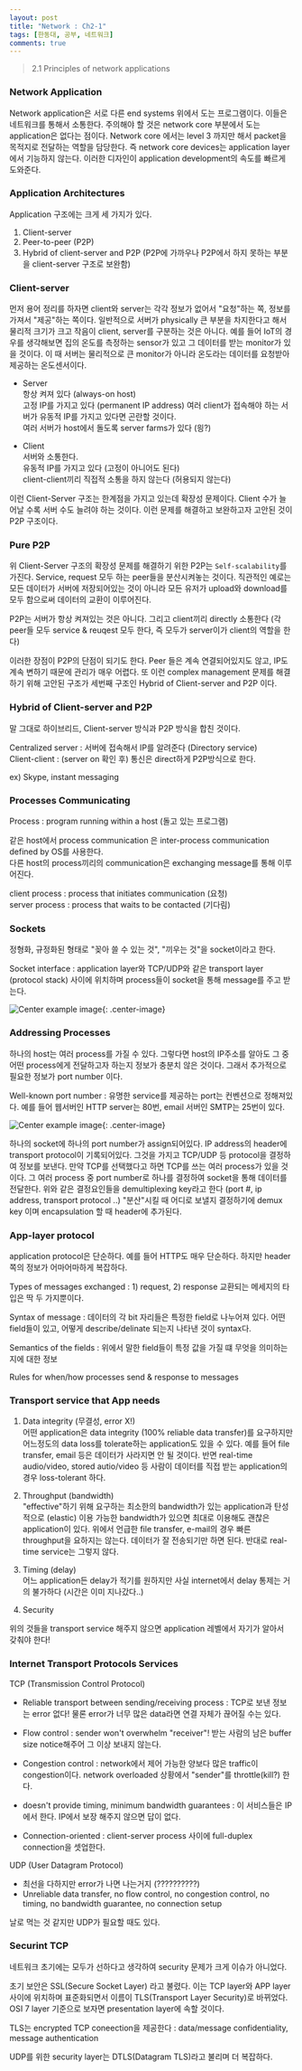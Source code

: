 ```yaml
---
layout: post
title: "Network : Ch2-1"
tags: [한동대, 공부, 네트워크]
comments: true
---
```


> 2.1 Principles of network applications  

### Network Application  
Network application은 서로 다른 end systems 위에서 도는 프로그램이다. 이들은 네트워크를 통해서 소통한다. 주의해야 할 것은 network core 부분에서 도는 application은 없다는 점이다. Network core 에서는 level 3 까지만 해서 packet을 목적지로 전달하는 역할을 담당한다. 즉 network core devices는 application layer에서 기능하지 않는다. 이러한 디자인이 application development의 속도를 빠르게 도와준다.  

### Application Architectures  
Application 구조에는 크게 세 가지가 있다.  
1. Client-server  
2. Peer-to-peer (P2P)  
3. Hybrid of client-server and P2P (P2P에 가까우나 P2P에서 하지 못하는 부분을 client-server 구조로 보완함)  

### Client-server  
먼저 용어 정리를 하자면 client와 server는 각각 정보가 없어서 "요청"하는 쪽, 정보를 가져서 "제공"하는 쪽이다. 일반적으로 서버가 physically 큰 부분을 차지한다고 해서 물리적 크기가 크고 작음이 client, server를 구분하는 것은 아니다. 예를 들어 IoT의 경우를 생각해보면 집의 온도를 측정하는 sensor가 있고 그 데이터를 받는 monitor가 있을 것이다. 이 때 서버는 물리적으로 큰 monitor가 아니라 온도라는 데이터를 요청받아 제공하는 온도센서이다.  

- Server  
항상 켜져 있다 (always-on host)  
고정 IP를 가지고 있다 (permanent IP address) 여러 client가 접속해야 하는 서버가 유동적 IP를 가지고 있다면 곤란할 것이다.  
여러 서버가 host에서 돌도록 server farms가 있다 (읭?)  

- Client  
서버와 소통한다.  
유동적 IP를 가지고 있다 (고정이 아니어도 된다)  
client-client끼리 직접적 소통을 하지 않는다 (허용되지 않는다)  

이런 Client-Server 구조는 한계점을 가지고 있는데 확장성 문제이다. Client 수가 늘어날 수록 서버 수도 늘려야 하는 것이다. 이런 문제를 해결하고 보완하고자 고안된 것이 P2P 구조이다.  

### Pure P2P  
위 Client-Server 구조의 확장성 문제를 해결하기 위한 P2P는 `Self-scalability`를 가진다. Service, request 모두 하는 peer들을 분산시켜놓는 것이다. 직관적인 예로는 모든 데이터가 서버에 저장되어있는 것이 아니라 모든 유저가 upload와 download를 모두 함으로써 데이터의 교환이 이루어진다.  

P2P는 서버가 항상 켜져있는 것은 아니다. 그리고 client끼리 directly 소통한다 (각 peer들 모두 service & reuqest 모두 한다, 즉 모두가 server이가 client의 역할을 한다)  

이러한 장점이 P2P의 단점이 되기도 한다. Peer 들은 계속 연결되어있지도 않고, IP도 계속 변하기 때문에 관리가 매우 어렵다. 또 이런 complex management 문제를 해결하기 위해 고안된 구조가 세번째 구조인 Hybrid of Client-server and P2P 이다.  

### Hybrid of Client-server and P2P  
말 그대로 하이브리드, Client-server 방식과 P2P 방식을 합친 것이다.  

Centralized server : 서버에 접속해서 IP를 알려준다 (Directory service)  
Client-client : (server on 확인 후) 통신은 direct하게 P2P방식으로 한다.  

ex) Skype, instant messaging  

### Processes Communicating  
Process : program running within a host (돌고 있는 프로그램)  

같은 host에서 process communication 은 inter-process communication defined by OS를 사용한다.  
다른 host의 process끼리의 communication은 exchanging message를 통해 이루어진다.  

client process : process that initiates communication (요청)  
server process : process that waits to be contacted (기다림)  

### Sockets  
정형화, 규정화된 형태로 "꽂아 쓸 수 있는 것", "끼우는 것"을 socket이라고 한다.  

Socket interface : application layer와 TCP/UDP와 같은 transport layer (protocol stack) 사이에 위치하며 process들이 socket을 통해 message를 주고 받는다.  

![Center example image](https://user-images.githubusercontent.com/35067611/64934473-ff7ad200-d885-11e9-861a-ce2192ce9d41.png "Center"){: .center-image}  

### Addressing Processes  
하나의 host는 여러 process를 가질 수 있다. 그렇다면 host의 IP주소를 알아도 그 중 어떤 process에게 전달하고자 하는지 정보가 충분치 않은 것이다. 그래서 추가적으로 필요한 정보가 port number 이다.  

Well-known port number : 유명한 service를 제공하는 port는 컨벤션으로 정해져있다. 예를 들어 웹서버인 HTTP server는 80번, email 서버인 SMTP는 25번이 있다.  

![Center example image](https://user-images.githubusercontent.com/35067611/64934526-5aacc480-d886-11e9-8d16-992c7047f20a.png "Center"){: .center-image}  

하나의 socket에 하나의 port number가 assign되어있다. 
IP address의 header에 transport protocol이 기록되어있다. 그것을 가지고 TCP/UDP 등 protocol을 결정하여 정보를 보낸다. 만약 TCP를 선택했다고 하면 TCP를 쓰는 여러 process가 있을 것이다. 그 여러 process 중 port number로 하나를 결정하여 socket을 통해 데이터를 전달한다. 위와 같은 결정요인들을 demultiplexing key라고 한다 (port #, ip address, transport protocol ..) "분산"시킬 때 어디로 보낼지 결정하기에 demux key 이며 encapsulation 할 때 header에 추가된다.  

### App-layer protocol  
application protocol은 단순하다. 예를 들어 HTTP도 매우 단순하다. 하지만 header 쪽의 정보가 어마어마하게 복잡하다.  

Types of messages exchanged : 1) request, 2) response 교환되는 메세지의 타입은 딱 두 가지뿐이다.  

Syntax of message : 데이터의 각 bit 자리들은 특정한 field로 나누어져 있다. 어떤 field들이 있고, 어떻게 
describe/delinate 되는지 나타낸 것이 syntax다.  

Semantics of the fields : 위에서 말한 field들이 특정 값을 가질 떄 무엇을 의미하는지에 대한 정보  

Rules for when/how processes send & response to messages  

### Transport service that App needs  
1. Data integrity (무결성, error X!)  
어떤 application은 data integrity (100% reliable data transfer)를 요구하지만 어느정도의 data loss를 tolerate하는 application도 있을 수 있다. 예를 들어 file transfer, email 등은 데이터가 사라지면 안 될 것이다. 반면 real-time audio/video, stored autio/video 등 사람이 데이터를 직접 받는 application의 경우 loss-tolerant 하다.  

2. Throughput (bandwidth)  
"effective"하기 위해 요구하는 최소한의 bandwidth가 있는 application과 탄성적으로 (elastic) 이용 가능한 bandwidth가 있으면 최대로 이용해도 괜찮은 application이 있다. 위에서 언급한 file transfer, e-mail의 경우 빠른 throughput을 요하지는 않는다. 데이터가 잘 전송되기만 하면 된다. 반대로 real-time service는 그렇지 않다.  

3. Timing (delay)  
어느 application든 delay가 적기를 원하지만 사실 internet에서 delay 통제는 거의 불가하다 (시간은 이미 지나갔다..)  

4. Security  

위의 것들을 transport service 해주지 않으면 application 레벨에서 자기가 알아서 갖춰야 한다!  

### Internet Transport Protocols Services  
TCP (Transmission Control Protocol)  
- Reliable transport between sending/receiving process : TCP로 보낸 정보는 error 없다! 물론 error가 너무 많은 data라면 연결 자체가 끊어질 수는 있다.  

- Flow control : sender won't overwhelm "receiver"! 받는 사람의 남은 buffer size notice해주어 그 이상 보내지 않는다.  

- Congestion control : network에서 제어 가능한 양보다 많은 traffic이 congestion이다. network overloaded 상황에서 "sender"를 throttle(kill?) 한다.  

- doesn't provide timing, minimum bandwidth guarantees : 이 서비스들은 IP에서 한다. IP에서 보장 해주지 않으면 답이 없다.  

- Connection-oriented : client-server process 사이에 full-duplex connection을 셋업한다.  

UDP (User Datagram Protocol)  
- 최선을 다하지만 error가 나면 나는거지 (??????????)  
- Unreliable data transfer, no flow control, no congestion control, no timing, no bandwidth guarantee, no connection setup  

날로 먹는 것 같지만 UDP가 필요할 때도 있다.  

### Securint TCP  
네트워크 초기에는 모두가 선하다고 생각하여 security 문제가 크게 이슈가 아니었다.  

초기 보안은 SSL(Secure Socket Layer) 라고 불렸다. 이는 TCP layer와 APP layer 사이에 위치하며 표준화되면서 이름이 TLS(Transport Layer Security)로 바뀌었다. OSI 7 layer 기준으로 보자면 presentation layer에 속할 것이다.  

TLS는 encrypted TCP coneection을 제공한다 : data/message confidentiality, message authentication  

UDP를 위한 security layer는 DTLS(Datagram TLS)라고 불리며 더 복잡하다.  